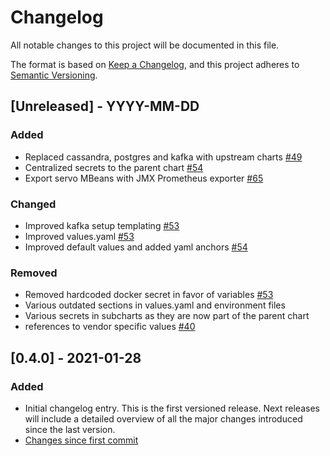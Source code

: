 # Changelog

All notable changes to this project will be documented in this file.

The format is based on [Keep a Changelog](https://keepachangelog.com/en/1.0.0/),
and this project adheres to [Semantic Versioning](https://semver.org/spec/v2.0.0.html).

## [Unreleased] - YYYY-MM-DD

### Added

- Replaced cassandra, postgres and kafka with upstream charts [#49](https://github.com/Telecominfraproject/wlan-cloud-helm/pull/49)
- Centralized secrets to the parent chart [#54](https://github.com/Telecominfraproject/wlan-cloud-helm/pull/54)
- Export servo MBeans with JMX Prometheus exporter [#65](https://github.com/Telecominfraproject/wlan-cloud-helm/pull/65)

### Changed

- Improved kafka setup templating [#53](https://github.com/Telecominfraproject/wlan-cloud-helm/pull/53)
- Improved values.yaml [#53](https://github.com/Telecominfraproject/wlan-cloud-helm/pull/53)
- Improved default values and added yaml anchors [#54](https://github.com/Telecominfraproject/wlan-cloud-helm/pull/54)

### Removed

- Removed hardcoded docker secret in favor of variables [#53](https://github.com/Telecominfraproject/wlan-cloud-helm/pull/53)
- Various outdated sections in values.yaml and environment files
- Various secrets in subcharts as they are now part of the parent chart
- references to vendor specific values [#40](https://github.com/Telecominfraproject/wlan-cloud-helm/pull/40)

## [0.4.0] - 2021-01-28

### Added

- Initial changelog entry. This is the first versioned release. Next releases will include a detailed overview of all the major changes introduced since the last version.
- [Changes since first commit](https://github.com/Telecominfraproject/wlan-cloud-helm/compare/f7c67645736e3dac498e2caec8c267f04d08b7bc...v0.4)

